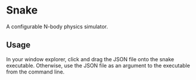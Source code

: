# Snake

A configurable N-body physics simulator. 

## Usage

In your window explorer, click and drag the JSON file onto the snake executable. Otherwise, use the JSON file as an argument to the executable from the command line.
